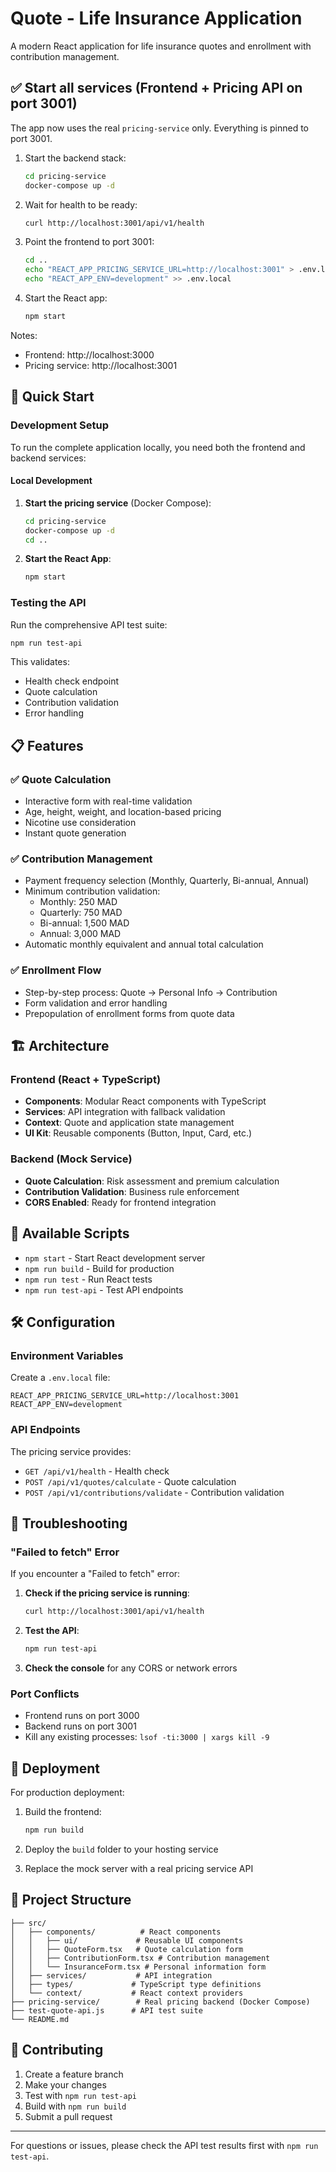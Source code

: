 
# Quote - Life Insurance Application

A modern React application for life insurance quotes and enrollment with contribution management.

## ✅ Start all services (Frontend + Pricing API on port 3001)

The app now uses the real `pricing-service` only. Everything is pinned to port 3001.

1. Start the backend stack:
   ```bash
   cd pricing-service
   docker-compose up -d
   ```
2. Wait for health to be ready:
   ```bash
   curl http://localhost:3001/api/v1/health
   ```
3. Point the frontend to port 3001:
   ```bash
   cd ..
   echo "REACT_APP_PRICING_SERVICE_URL=http://localhost:3001" > .env.local
   echo "REACT_APP_ENV=development" >> .env.local
   ```
4. Start the React app:
   ```bash
   npm start
   ```

Notes:
- Frontend: http://localhost:3000
- Pricing service: http://localhost:3001

## 🚀 Quick Start

### Development Setup

To run the complete application locally, you need both the frontend and backend services:

#### Local Development

1. **Start the pricing service** (Docker Compose):
   ```bash
   cd pricing-service
   docker-compose up -d
   cd ..
   ```

2. **Start the React App**:
   ```bash
   npm start
   ```

### Testing the API

Run the comprehensive API test suite:
```bash
npm run test-api
```

This validates:
- Health check endpoint
- Quote calculation
- Contribution validation
- Error handling

## 📋 Features

### ✅ Quote Calculation
- Interactive form with real-time validation
- Age, height, weight, and location-based pricing
- Nicotine use consideration
- Instant quote generation

### ✅ Contribution Management
- Payment frequency selection (Monthly, Quarterly, Bi-annual, Annual)
- Minimum contribution validation:
  - Monthly: 250 MAD
  - Quarterly: 750 MAD
  - Bi-annual: 1,500 MAD
  - Annual: 3,000 MAD
- Automatic monthly equivalent and annual total calculation

### ✅ Enrollment Flow
- Step-by-step process: Quote → Personal Info → Contribution
- Form validation and error handling
- Prepopulation of enrollment forms from quote data

## 🏗️ Architecture

### Frontend (React + TypeScript)
- **Components**: Modular React components with TypeScript
- **Services**: API integration with fallback validation
- **Context**: Quote and application state management
- **UI Kit**: Reusable components (Button, Input, Card, etc.)

### Backend (Mock Service)
- **Quote Calculation**: Risk assessment and premium calculation
- **Contribution Validation**: Business rule enforcement
- **CORS Enabled**: Ready for frontend integration

## 🔧 Available Scripts

- `npm start` - Start React development server
- `npm run build` - Build for production
- `npm run test` - Run React tests
- `npm run test-api` - Test API endpoints

## 🛠️ Configuration

### Environment Variables

Create a `.env.local` file:
```
REACT_APP_PRICING_SERVICE_URL=http://localhost:3001
REACT_APP_ENV=development
```

### API Endpoints

The pricing service provides:
- `GET /api/v1/health` - Health check
- `POST /api/v1/quotes/calculate` - Quote calculation
- `POST /api/v1/contributions/validate` - Contribution validation

## 🚨 Troubleshooting

### "Failed to fetch" Error

If you encounter a "Failed to fetch" error:

1. **Check if the pricing service is running**:
   ```bash
   curl http://localhost:3001/api/v1/health
   ```

2. **Test the API**:
   ```bash
   npm run test-api
   ```

3. **Check the console** for any CORS or network errors

### Port Conflicts

- Frontend runs on port 3000
- Backend runs on port 3001
- Kill any existing processes: `lsof -ti:3000 | xargs kill -9`

## 🔄 Deployment

For production deployment:

1. Build the frontend:
   ```bash
   npm run build
   ```

2. Deploy the `build` folder to your hosting service

3. Replace the mock server with a real pricing service API

## 📁 Project Structure

```
├── src/
│   ├── components/          # React components
│   │   ├── ui/             # Reusable UI components
│   │   ├── QuoteForm.tsx   # Quote calculation form
│   │   ├── ContributionForm.tsx # Contribution management
│   │   └── InsuranceForm.tsx # Personal information form
│   ├── services/           # API integration
│   ├── types/             # TypeScript type definitions
│   └── context/           # React context providers
├── pricing-service/        # Real pricing backend (Docker Compose)
├── test-quote-api.js      # API test suite
└── README.md
```

## 🤝 Contributing

1. Create a feature branch
2. Make your changes
3. Test with `npm run test-api`
4. Build with `npm run build`
5. Submit a pull request

---

For questions or issues, please check the API test results first with `npm run test-api`.
